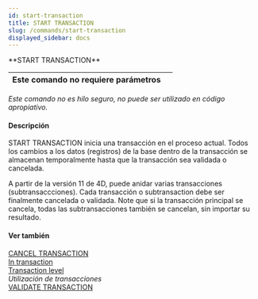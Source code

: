 ```yaml
---
id: start-transaction
title: START TRANSACTION
slug: /commands/start-transaction
displayed_sidebar: docs
---
```


<!--REF #_command_.START TRANSACTION.Syntax-->**START TRANSACTION**<!-- END REF-->
<!--REF #_command_.START TRANSACTION.Params-->
| Este comando no requiere parámetros |  |
| --- | --- |

<!-- END REF-->

*Este comando no es hilo seguro, no puede ser utilizado en código apropiativo.*


#### Descripción 

<!--REF #_command_.START TRANSACTION.Summary-->START TRANSACTION inicia una transacción en el proceso actual.<!-- END REF--> Todos los cambios a los datos (registros) de la base dentro de la transacción se almacenan temporalmente hasta que la transacción sea validada o cancelada.

A partir de la versión 11 de 4D, puede anidar varias transacciones (subtransaccciones). Cada transacción o subtransaction debe ser finalmente cancelada o validada. Note que si la transacción principal se cancela, todas las subtransacciones también se cancelan, sin importar su resultado.

#### Ver también 

[CANCEL TRANSACTION](cancel-transaction.md)  
[In transaction](in-transaction.md)  
[Transaction level](transaction-level.md)  
*Utilización de transacciones*  
[VALIDATE TRANSACTION](validate-transaction.md)  